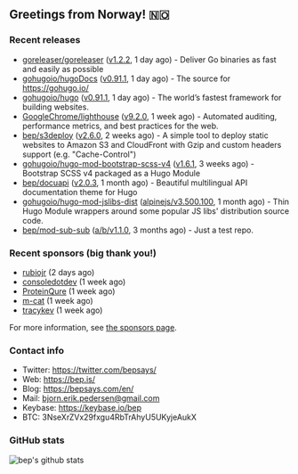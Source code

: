 ## Greetings from Norway! 🇳🇴

### Recent releases
- [goreleaser/goreleaser](https://github.com/goreleaser/goreleaser) ([v1.2.2](https://github.com/goreleaser/goreleaser/releases/tag/v1.2.2), 1 day ago) - Deliver Go binaries as fast and easily as possible
- [gohugoio/hugoDocs](https://github.com/gohugoio/hugoDocs) ([v0.91.1](https://github.com/gohugoio/hugoDocs/releases/tag/v0.91.1), 1 day ago) - The source for https://gohugo.io/
- [gohugoio/hugo](https://github.com/gohugoio/hugo) ([v0.91.1](https://github.com/gohugoio/hugo/releases/tag/v0.91.1), 1 day ago) - The world’s fastest framework for building websites.
- [GoogleChrome/lighthouse](https://github.com/GoogleChrome/lighthouse) ([v9.2.0](https://github.com/GoogleChrome/lighthouse/releases/tag/v9.2.0), 1 week ago) - Automated auditing, performance metrics, and best practices for the web.
- [bep/s3deploy](https://github.com/bep/s3deploy) ([v2.6.0](https://github.com/bep/s3deploy/releases/tag/v2.6.0), 2 weeks ago) - A simple tool to deploy static websites to Amazon S3 and CloudFront with Gzip and custom headers support (e.g. &#34;Cache-Control&#34;)
- [gohugoio/hugo-mod-bootstrap-scss-v4](https://github.com/gohugoio/hugo-mod-bootstrap-scss-v4) ([v1.6.1](https://github.com/gohugoio/hugo-mod-bootstrap-scss-v4/releases/tag/v1.6.1), 3 weeks ago) - Bootstrap SCSS v4 packaged as a Hugo Module
- [bep/docuapi](https://github.com/bep/docuapi) ([v2.0.3](https://github.com/bep/docuapi/releases/tag/v2.0.3), 1 month ago) - Beautiful multilingual API documentation theme for Hugo
- [gohugoio/hugo-mod-jslibs-dist](https://github.com/gohugoio/hugo-mod-jslibs-dist) ([alpinejs/v3.500.100](https://github.com/gohugoio/hugo-mod-jslibs-dist/releases/tag/alpinejs%2Fv3.500.100), 1 month ago) - Thin Hugo Module wrappers around some popular JS libs&#39; distribution source code.
- [bep/mod-sub-sub](https://github.com/bep/mod-sub-sub) ([a/b/v1.1.0](https://github.com/bep/mod-sub-sub/releases/tag/a%2Fb%2Fv1.1.0), 3 months ago) - Just a test repo.


### Recent sponsors (big thank you!)

- [rubiojr](https://github.com/rubiojr) (2 days ago)
- [consoledotdev](https://github.com/consoledotdev) (1 week ago)
- [ProteinQure](https://github.com/ProteinQure) (1 week ago)
- [m-cat](https://github.com/m-cat) (1 week ago)
- [tracykev](https://github.com/tracykev) (1 week ago)

For more information, see [the sponsors page](https://github.com/sponsors/bep/).

### Contact info
- Twitter: https://twitter.com/bepsays/
- Web: https://bep.is/
- Blog: https://bepsays.com/en/
- Mail: bjorn.erik.pedersen@gmail.com
- Keybase: https://keybase.io/bep
- BTC: 3NseXrZVx29fxgu4RbTrAhyU5UKyjeAukX


### GitHub stats
![bep's github stats](https://github-readme-stats.vercel.app/api?username=bep&count_private=true&hide_title=true)

